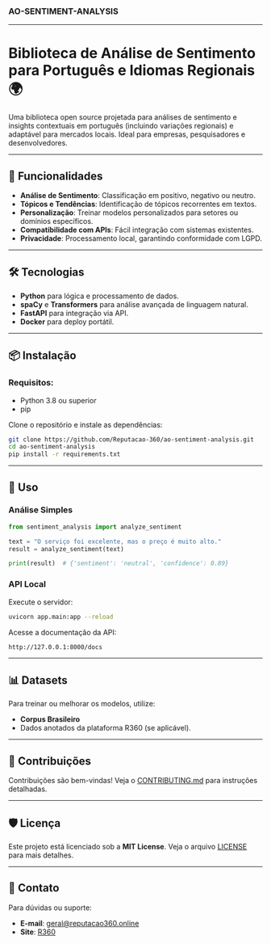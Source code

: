 


### **AO-SENTIMENT-ANALYSIS**

---


# Biblioteca de Análise de Sentimento para Português e Idiomas Regionais 🌍

Uma biblioteca open source projetada para análises de sentimento e insights contextuais em português (incluindo variações regionais) e adaptável para mercados locais. Ideal para empresas, pesquisadores e desenvolvedores.

---

## 🚀 Funcionalidades
- **Análise de Sentimento**: Classificação em positivo, negativo ou neutro.
- **Tópicos e Tendências**: Identificação de tópicos recorrentes em textos.
- **Personalização**: Treinar modelos personalizados para setores ou domínios específicos.
- **Compatibilidade com APIs**: Fácil integração com sistemas existentes.
- **Privacidade**: Processamento local, garantindo conformidade com LGPD.

---

## 🛠️ Tecnologias
- **Python** para lógica e processamento de dados.
- **spaCy** e **Transformers** para análise avançada de linguagem natural.
- **FastAPI** para integração via API.
- **Docker** para deploy portátil.

---

## 📦 Instalação
### Requisitos:
- Python 3.8 ou superior
- pip

Clone o repositório e instale as dependências:
```bash
git clone https://github.com/Reputacao-360/ao-sentiment-analysis.git
cd ao-sentiment-analysis
pip install -r requirements.txt
```

---

## 📝 Uso
### Análise Simples
```python
from sentiment_analysis import analyze_sentiment

text = "O serviço foi excelente, mas o preço é muito alto."
result = analyze_sentiment(text)

print(result)  # {'sentiment': 'neutral', 'confidence': 0.89}
```

### API Local
Execute o servidor:
```bash
uvicorn app.main:app --reload
```

Acesse a documentação da API:
```
http://127.0.0.1:8000/docs
```

---

## 📊 Datasets
Para treinar ou melhorar os modelos, utilize:
- **Corpus Brasileiro**
- Dados anotados da plataforma R360 (se aplicável).

---

## 🤝 Contribuições
Contribuições são bem-vindas! Veja o [CONTRIBUTING.md](CONTRIBUTING.md) para instruções detalhadas.

---

## 🛡️ Licença
Este projeto está licenciado sob a **MIT License**. Veja o arquivo [LICENSE](LICENSE) para mais detalhes.

---

## 📧 Contato
Para dúvidas ou suporte:
- **E-mail**: geral@reputacao360.online
- **Site**: [R360](https://reputacao360.online)
```
 